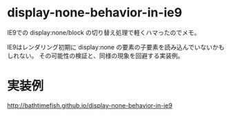 # display-none-behavior-in-ie9

IE9での display:none/block の切り替え処理で軽くハマったのでメモ。

IE9はレンダリング初期に display:none の要素の子要素を読み込んでいないかもしれない。
その可能性の検証と、同様の現象を回避する実装例。

# 実装例

http://bathtimefish.github.io/display-none-behavior-in-ie9

